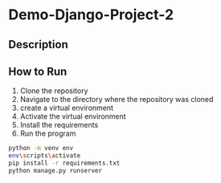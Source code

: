 # Demo-Django-Project-2

## Description


## How to Run

1. Clone the repository
2. Navigate to the directory where the repository was cloned
3. create a virtual environment
4. Activate the virtual environment
5. Install the requirements
6. Run the program

```bash
python -m venv env
env\scripts\activate
pip install -r requirements.txt
python manage.py runserver
```